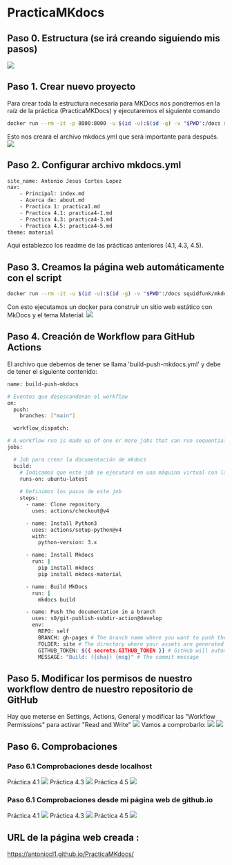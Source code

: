 # PracticaMKdocs

## Paso 0. Estructura (se irá creando siguiendo mis pasos)
![](capturas/estructura.png)
## Paso 1. Crear nuevo proyecto
Para crear toda la estructura necesaria para MKDocs nos pondremos en la raíz de la práctica (PracticaMKDocs) y ejecutaremos el siguiente comando
```bash
docker run --rm -it -p 8000:8000 -u $(id -u):$(id -g) -v "$PWD":/docs squidfunk/mkdocs-material new .
```
Esto nos creará el archivo mkdocs.yml que será importante para después.
![](capturas/salida.png)
## Paso 2. Configurar archivo mkdocs.yml
```bash
site_name: Antonio Jesus Cortes Lopez
nav:
    - Principal: index.md
    - Acerca de: about.md
    - Practica 1: practica1.md
    - Practica 4.1: practica4-1.md
    - Practica 4.3: practica4-3.md
    - Practica 4.5: practica4-5.md
theme: material
```
Aqui establezco los readme de las prácticas anteriores (4.1, 4.3, 4.5).

## Paso 3. Creamos la página web automáticamente con el script
```bash
docker run --rm -it -u $(id -u):$(id -g) -v "$PWD":/docs squidfunk/mkdocs-material build
```
Con esto ejecutamos un docker para construir un sitio web estático con MkDocs y el tema Material.
![](capturas/salida2.png)
## Paso 4. Creación de Workflow para GitHub Actions
El archivo que debemos de tener se llama 'build-push-mkdocs.yml' y debe de tener el siguiente contenido:
```bash
name: build-push-mkdocs

# Eventos que desescandenan el workflow
on:
  push:
    branches: ["main"]

  workflow_dispatch:

# A workflow run is made up of one or more jobs that can run sequentially or in parallel
jobs:

  # Job para crear la documentación de mkdocs
  build:
    # Indicamos que este job se ejecutará en una máquina virtual con la última versión de ubuntu
    runs-on: ubuntu-latest
    
    # Definimos los pasos de este job
    steps:
      - name: Clone repository
        uses: actions/checkout@v4

      - name: Install Python3
        uses: actions/setup-python@v4
        with:
          python-version: 3.x

      - name: Install Mkdocs
        run: |
          pip install mkdocs
          pip install mkdocs-material 

      - name: Build MkDocs
        run: |
          mkdocs build

      - name: Push the documentation in a branch
        uses: s0/git-publish-subdir-action@develop
        env:
          REPO: self
          BRANCH: gh-pages # The branch name where you want to push the assets
          FOLDER: site # The directory where your assets are generated
          GITHUB_TOKEN: ${{ secrets.GITHUB_TOKEN }} # GitHub will automatically add this - you don't need to bother getting a token
          MESSAGE: "Build: ({sha}) {msg}" # The commit message
```
## Paso 5. Modificar los permisos de nuestro workflow dentro de nuestro repositorio de GitHub
Hay que meterse en Settings, Actions, General y modificar las "Workflow Permissions" para activar "Read and Write"
![](capturas/rwpermissions.png)
Vamos a comprobarlo:
![](capturas/actions.png)
![](capturas/actions2.png)
## Paso 6. Comprobaciones
### Paso 6.1 Comprobaciones desde localhost
Práctica 4.1
![](capturas/practica41.png)
Práctica 4.3
![](capturas/practica43.png)
Práctica 4.5
![](capturas/practica45.png)
### Paso 6.1 Comprobaciones desde mi página web de github.io
Práctica 4.1
![](capturas/practica41github.png)
Práctica 4.3
![](capturas/practica43github.png)
Práctica 4.5
![](capturas/practica45github.png)

## URL de la página web creada :
https://antoniocl1.github.io/PracticaMKdocs/